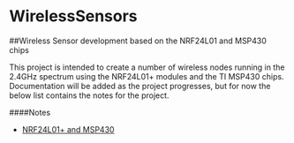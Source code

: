 WirelessSensors
===============

##Wireless Sensor development based on the NRF24L01 and MSP430 chips

This project is intended to create a number of wireless nodes running in the 2.4GHz spectrum using the NRF24L01+ modules and the TI MSP430 chips. Documentation will be added as the project progresses, but for now the below list contains the notes for the project.

####Notes
- [NRF24L01+ and MSP430](https://github.com/EdBrereton/WirelessSensors/blob/master/NRF24L01_MSP430.markdown)
